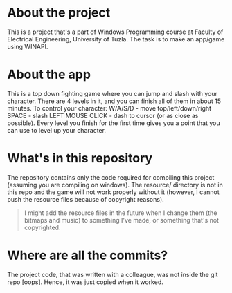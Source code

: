 # About the project
This is a project that's a part of Windows Programming course at Faculty of Electrical Engineering, University of Tuzla.
The task is to make an app/game using WINAPI.

# About the app
This is a top down fighting game where you can jump and slash with your character. There are 4 levels in it, and you can
finish all of them in about 15 minutes.
To control your character:
W/A/S/D - move top/left/down/right
SPACE - slash
LEFT MOUSE CLICK - dash to cursor (or as close as possible).
Every level you finish for the first time gives you a point that you can use to level up your character.

# What's in this repository
The repository contains only the code required for compiling this project (assuming you are compiling on windows). The resource/ directory
is not in this repo and the game will not work properly without it (however, I cannot push the resource files because of copyright reasons).
> I might add the resource files in the future when I change them (the bitmaps and music) to something I've made, or something that's not copyrighted.

# Where are all the commits?
The project code, that was written with a colleague, was not inside the git repo [oops]. Hence, it was just copied when it worked.
